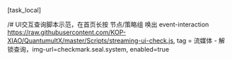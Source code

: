 [task_local]

/# UI交互查询脚本示范，在首页长按 节点/策略组 唤出
event-interaction https://raw.githubusercontent.com/KOP-XIAO/QuantumultX/master/Scripts/streaming-ui-check.js, tag = 流媒体 - 解锁查询，img-url=checkmark.seal.system, enabled=true
